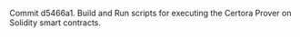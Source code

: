 Commit d5466a1.                    Build and Run scripts for executing the Certora Prover on Solidity smart contracts.